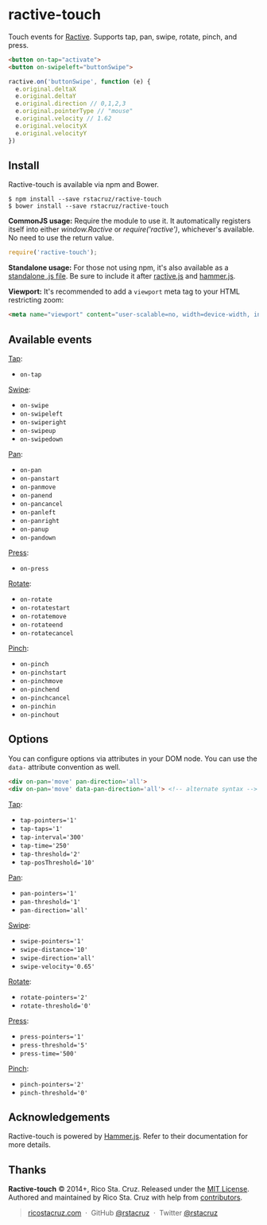 ractive-touch
=============

Touch events for [Ractive]. Supports tap, pan, swipe, rotate, pinch, and press.

```html
<button on-tap="activate">
<button on-swipeleft="buttonSwipe">
```

```js
ractive.on('buttonSwipe', function (e) {
  e.original.deltaX
  e.original.deltaY
  e.original.direction // 0,1,2,3
  e.original.pointerType // "mouse"
  e.original.velocity // 1.62
  e.original.velocityX
  e.original.velocityY
})
```

Install
-------

Ractive-touch is available via npm and Bower.

    $ npm install --save rstacruz/ractive-touch
    $ bower install --save rstacruz/ractive-touch

__CommonJS usage:__ Require the module to use it. It automatically registers
itself into either *window.Ractive* or *require('ractive')*, whichever's
available. No need to use the return value.

```js
require('ractive-touch');
```

__Standalone usage:__ For those not using npm, it's also available as a
[standalone .js file](index.js). Be sure to include it after
[ractive.js][Ractive] and [hammer.js][Hammer.js].

__Viewport:__ It's recommended to add a `viewport` meta tag to your HTML
restricting zoom:

```html
<meta name="viewport" content="user-scalable=no, width=device-width, initial-scale=1, maximum-scale=1">
```

Available events
----------------

[Tap]:

 - `on-tap`

[Swipe]:

 - `on-swipe`
 - `on-swipeleft`
 - `on-swiperight`
 - `on-swipeup`
 - `on-swipedown`

[Pan]:

 - `on-pan`
 - `on-panstart`
 - `on-panmove`
 - `on-panend`
 - `on-pancancel`
 - `on-panleft`
 - `on-panright`
 - `on-panup`
 - `on-pandown`

[Press]:

 - `on-press`

[Rotate]:

 - `on-rotate`
 - `on-rotatestart`
 - `on-rotatemove`
 - `on-rotateend`
 - `on-rotatecancel`

[Pinch]:

 - `on-pinch`
 - `on-pinchstart`
 - `on-pinchmove`
 - `on-pinchend`
 - `on-pinchcancel`
 - `on-pinchin`
 - `on-pinchout`

Options
-------

You can configure options via attributes in your DOM node.
You can use the `data-` attribute convention as well.

```html
<div on-pan='move' pan-direction='all'>
<div on-pan='move' data-pan-direction='all'> <!-- alternate syntax -->
```

[Tap]:

 * `tap-pointers='1'`
 * `tap-taps='1'`
 * `tap-interval='300'`
 * `tap-time='250'`
 * `tap-threshold='2'`
 * `tap-posThreshold='10'`

[Pan]:

 * `pan-pointers='1'`
 * `pan-threshold='1'`
 * `pan-direction='all'`

[Swipe]:

 * `swipe-pointers='1'`
 * `swipe-distance='10'`
 * `swipe-direction='all'`
 * `swipe-velocity='0.65'`

[Rotate]:

 * `rotate-pointers='2'`
 * `rotate-threshold='0'`

[Press]:

 * `press-pointers='1'`
 * `press-threshold='5'`
 * `press-time='500'`

[Pinch]:

 * `pinch-pointers='2'`
 * `pinch-threshold='0'`

## Acknowledgements

Ractive-touch is powered by [Hammer.js]. Refer to their documentation for more
details.

## Thanks

**Ractive-touch** © 2014+, Rico Sta. Cruz. Released under the [MIT License].<br>
Authored and maintained by Rico Sta. Cruz with help from [contributors].

> [ricostacruz.com](http://ricostacruz.com) &nbsp;&middot;&nbsp;
> GitHub [@rstacruz](https://github.com/rstacruz) &nbsp;&middot;&nbsp;
> Twitter [@rstacruz](https://twitter.com/rstacruz)

[MIT License]: http://mit-license.org/
[contributors]: http://github.com/rstacruz/ractive-touch/contributors
[Ractive]: http://ractivejs.org
[Hammer.js]: http://hammerjs.github.io/api.html

[Tap]: http://hammerjs.github.io/recognizer-tap.html
[Pan]: http://hammerjs.github.io/recognizer-pan.html
[Press]: http://hammerjs.github.io/recognizer-press.html
[Pinch]: http://hammerjs.github.io/recognizer-pinch.html
[Rotate]: http://hammerjs.github.io/recognizer-rotate.html
[Swipe]: http://hammerjs.github.io/recognizer-swipe.html
